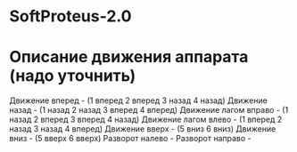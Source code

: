 # SoftProteus-2.0

# Описание движения аппарата (надо уточнить)
Движение вперед - (1 вперед 2 вперед 3 назад 4 назад) 
Движение назад - (1 назад 2 назад 3 вперед 4 вперед)
Движение лагом вправо - (1 назад 2 вперед 3 вперед 4 назад)
Движение лагом влево - (1 вперед 2 назад 3 назад 4 вперед)
Движение вверх - (5 вниз 6 вниз)
Движение вниз - (5 вверх 6 вверх)
Разворот налево - 
Разворот направо - 
